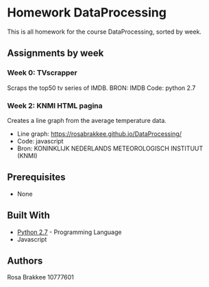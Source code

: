 # Homework DataProcessing

This is all homework for the course DataProcessing, sorted by week.

## Assignments by week

### Week 0: TVscrapper
Scraps the top50 tv series of IMDB.
BRON: IMDB
Code: python 2.7

### Week 2: KNMI HTML pagina
Creates a line graph from the average temperature data.
* Line graph: https://rosabrakkee.github.io/DataProcessing/
* Code: javascript
* Bron: KONINKLIJK NEDERLANDS METEOROLOGISCH INSTITUUT (KNMI)

## Prerequisites
- None

## Built With

* [Python 2.7](https://docs.python.org/3/) - Programming Language
* Javascript

## Authors

Rosa Brakkee 
10777601


